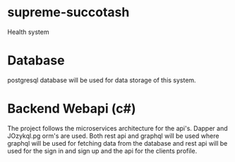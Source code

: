 # supreme-succotash

Health system

# Database

postgresql database will be used for data storage of this system.

# Backend Webapi (c#)

The project follows the microservices architecture for the api's. Dapper and JOzykql.pg orm's are used. Both rest api and graphql will be used where graphql will be used for fetching data from the database and rest api will be used for the sign in and sign up and the api for the clients profile.
